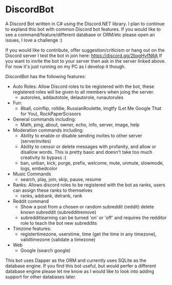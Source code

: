 DiscordBot
==========
A Discord Bot written in C# using the Discord.NET library. I plan to continue to expland this bot with common Discord bot features. If you would like to see a command/feature/different database or ORM/etc please open an issues, I love a challenge :)

If you would like to contribute, offer suggestion/criticism or hang out on the Discord server I test the bot in join here: https://discord.gg/2bxgHyfN6A If you want to invite the bot to your server then ask in the server linked above. For now it's just running on my PC as I develop it though.

DiscordBot has the following features:

* Auto Roles: Allow Discord roles to be registered with the bot, these registered roles will be given to all members when joing the server.
  * autoroles, addautotole, delautorole, runautorules
* Fun: 
  * 8ball, coinflip, rolldie, RussianRoulette, lmgtfy (Let Me Google That for You), RockPaperScissors
* General commands including:
  * Math, ping, about, owner, echo, info, server, image, help
* Moderation commands including:
  * Ability to enable or disable sending invites to other server (serverinvites)
  * Ability to censor or delete messages with profanity, and allow or disallow words. This is pretty basic and doesn't take too much creativity to bypass :(
  * ban, unban, kick, purge, prefix, welcome, mute, unmute, slowmode, logs, embedcolor
* Music Commands
  * search, play, join, skip, pause, resume
* Ranks: Allows discord roles to be registered with the bot as ranks, users can assign these ranks to themselves
  * ranks, addrank, delrank, rank
* Reddit command
  * Show a post from a chosen or random subreddit (reddit) delete known subreddit (subredditremove)
  * subredditlearning can be turned 'on' or 'off' and requires the redditor role to teach the bot new subreddits
* Timzone features:
  * registertimezone, userstime, time (get the time in any timezone), validtimezone (validate a timezone)
* Web
  * Google (search google)  

This bot uses Dapper as the ORM and currently uses SQLite as the database engine. 
If you find this bot useful, but would perfer a different database engine please let me know as I would like to look into adding support for other databases later.
